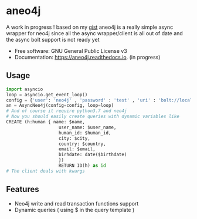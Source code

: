 
# aneo4j

A work in progress !
based on my [gist](https://gist.github.com/nabilm/beb31e960c099d59297c0ef0cfbac55a)
aneo4j is a really simple async wrapper for neo4j since all the async wrapper/client is all out of date and the async bolt support is not ready yet



* Free software: GNU General Public License v3
* Documentation: https://aneo4j.readthedocs.io. (in progress)


Usage
-----

```python
import asyncio
loop = asyncio.get_event_loop()
config = {'user': 'neo4j' , 'password' : 'test' , 'uri' : 'bolt://localhost:7687'}
an = AsyncNeo4j(config=config, loop=loop)
# And of course it require python3.7 and neo4j
# Now you should easily create queries with dynamic variables like
CREATE (h:human { name: $name, 
                    user_name: $user_name, 
                    human_id: $human_id, 
                    city: $city, 
                    country: $country, 
                    email: $email,
                    birhdate: date($birthdate)
                    })
                    RETURN ID(h) as id
# The client deals with kwargs
```
Features
--------

* Neo4j write and read transaction functions support
* Dynamic queries ( using $ in the query template )
